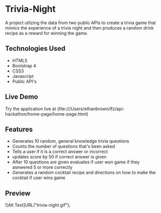 # Trivia-Night
A project utlizing the data from two public APIs to create a trivia game that mimics the experience of a trivia night and then produces a random drink recipe as a reward for winning the game.
## Technologies Used
* HTML5
* Bootstrap 4
* CSS3
* Javascript
* Public API's
## Live Demo
Try the application live at (file:///Users/ethanbrown/lfz/api-hackathon/home-page/home-page.html)
## Features
* Generates 10 random, general knowledge trivia questions
* Counts the number of questions that's been asked
* Tells a user if it is a correct answer or incorrect
* updates score by 50 if correct answer is given
* After 10 questions are given evaluates if user won game if they asnwered 5 or more correctly
* Generates a random cocktail recipe and directions on how to make the cocktail if user wins game
## Preview
![Alt Text]URL("trivia-night.gif");

